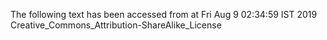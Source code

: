 The following text has been accessed from at Fri Aug 9 02:34:59 IST 2019
Creative_Commons_Attribution-ShareAlike_License
